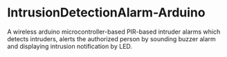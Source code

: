 # IntrusionDetectionAlarm-Arduino
A wireless arduino microcontroller-based PIR-based intruder alarms which detects intruders, alerts the authorized person by sounding buzzer alarm and displaying intrusion notification by LED.
